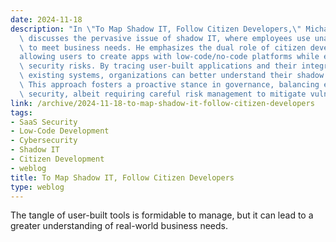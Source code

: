 ```yaml
---
date: 2024-11-18
description: "In \"To Map Shadow IT, Follow Citizen Developers,\" Michael Bargury\
  \ discusses the pervasive issue of shadow IT, where employees use unauthorized tools\
  \ to meet business needs. He emphasizes the dual role of citizen development\u2014\
  allowing users to create apps with low-code/no-code platforms while exposing potential\
  \ security risks. By tracing user-built applications and their integrations with\
  \ existing systems, organizations can better understand their shadow IT landscape.\
  \ This approach fosters a proactive stance in governance, balancing efficiency with\
  \ security, albeit requiring careful risk management to mitigate vulnerabilities."
link: /archive/2024-11-18-to-map-shadow-it-follow-citizen-developers
tags:
- SaaS Security
- Low-Code Development
- Cybersecurity
- Shadow IT
- Citizen Development
- weblog
title: To Map Shadow IT, Follow Citizen Developers
type: weblog
---
```


The tangle of user-built tools is formidable to manage, but it can lead to a greater understanding of real-world business needs.

